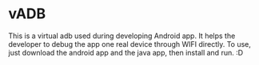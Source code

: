 # vADB
This is a virtual adb used during developing Android app. It helps the developer to debug the app one real device through WIFI
directly. To use, just download the android app and the java app, then install and run. :D
